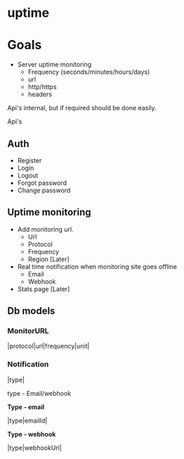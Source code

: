 # uptime

# Goals

- Server uptime monitoring
  - Frequency (seconds/minutes/hours/days)
  - url
  - http/https
  - headers

Api's internal, but if required should be done easily.

Api's
## Auth
- Register
- Login
- Logout
- Forgot password
- Change password

## Uptime monitoring
- Add monitoring url. 
  - Url
  - Protocol
  - Frequency
  - Region [Later]
- Real time notification when monitoring site goes offline
  - Email
  - Webhook
- Stats page [Later]

## Db models

### MonitorURL

|protocol|url|frequency|unit|

### Notification

|type|

type - Email/webhook

**Type - email**

|type|emailId|

**Type - webhook**

|type|webhookUrl|

